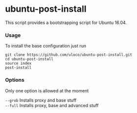 # ubuntu-post-install

This script provides a bootstrapping script for Ubuntu 16.04.

### Usage
To install the base configuration just run 

    git clone https://github.com/uloco/ubuntu-post-install.git
    cd ubuntu-post-install
    source index
    post-install

### Options

Only one option is allowed at the moment

`--grob` Installs proxy and base stuff  
`--full` Installs proxy, base and advanced stuff


    
